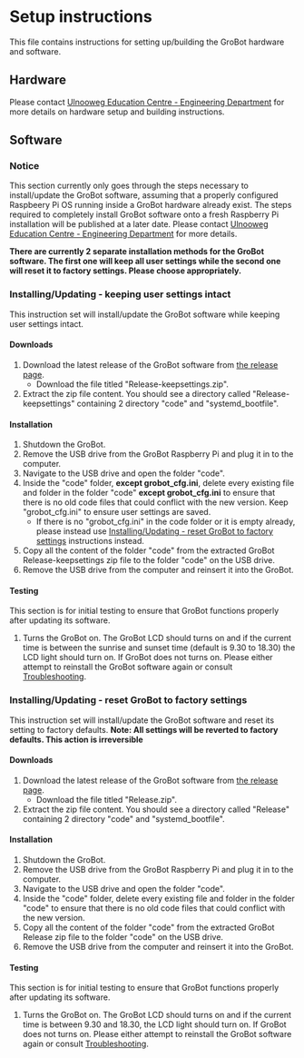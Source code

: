 # Setup instructions
This file contains instructions for setting up/building the GroBot hardware and software.

## Hardware
Please contact [Ulnooweg Education Centre - Engineering Department](mailto:engineering@ulnooweg.ca) for more details on hardware setup and building instructions.

## Software

### Notice
This section currently only goes through the steps necessary to install/update the GroBot software, assuming that a properly configured Raspbeery Pi OS running inside a GroBot hardware already exist. The steps required to completely install GroBot software onto a fresh Raspberry Pi installation will be published at a later date. Please contact [Ulnooweg Education Centre - Engineering Department](mailto:engineering@ulnooweg.ca) for more details.

**There are currently 2 separate installation methods for the GroBot software. The first one will keep all user settings while the second one will reset it to factory settings. Please choose appropriately.**

### Installing/Updating - keeping user settings intact
This instruction set will install/update the GroBot software while keeping user settings intact.

#### Downloads
1. Download the latest release of the GroBot software from [the release page](https://github.com/TNarakol-UEC/GroBot/releases/latest).
   - Download the file titled "Release-keepsettings.zip".
2. Extract the zip file content. You should see a directory called "Release-keepsettings" containing 2 directory "code" and "systemd_bootfile".

#### Installation
1. Shutdown the GroBot.
2. Remove the USB drive from the GroBot Raspberry Pi and plug it in to the computer.
3. Navigate to the USB drive and open the folder "code".
4. Inside the "code" folder, **except grobot_cfg.ini**, delete every existing file and folder in the folder "code" **except grobot_cfg.ini** to ensure that there is no old code files that could conflict with the new version. Keep "grobot_cfg.ini" to ensure user settings are saved.
   - If there is no "grobot_cfg.ini" in the code folder or it is empty already, please instead use [Installing/Updating - reset GroBot to factory settings](#installingupdating---reset-grobot-to-factory-settings) instructions instead.
5. Copy all the content of the folder "code" from the extracted GroBot Release-keepsettings zip file to the folder "code" on the USB drive.
6. Remove the USB drive from the computer and reinsert it into the GroBot.

#### Testing
This section is for initial testing to ensure that GroBot functions properly after updating its software.
1. Turns the GroBot on. The GroBot LCD should turns on and if the current time is between the sunrise and sunset time (default is 9.30 to 18.30) the LCD light should turn on.
If GroBot does not turns on. Please either attempt to reinstall the GroBot software again or consult [Troubleshooting](Troubleshooting.md).

### Installing/Updating - reset GroBot to factory settings
This instruction set will install/update the GroBot software and reset its setting to factory defaults.
**Note: All settings will be reverted to factory defaults. This action is irreversible**

#### Downloads
1. Download the latest release of the GroBot software from [the release page](https://github.com/TNarakol-UEC/GroBot/releases/latest).
   - Download the file titled "Release.zip".
2. Extract the zip file content. You should see a directory called "Release" containing 2 directory "code" and "systemd_bootfile".

#### Installation
1. Shutdown the GroBot.
2. Remove the USB drive from the GroBot Raspberry Pi and plug it in to the computer.
3. Navigate to the USB drive and open the folder "code".
4. Inside the "code" folder, delete every existing file and folder in the folder "code" to ensure that there is no old code files that could conflict with the new version. 
5. Copy all the content of the folder "code" from the extracted GroBot Release zip file to the folder "code" on the USB drive.
6. Remove the USB drive from the computer and reinsert it into the GroBot.

#### Testing
This section is for initial testing to ensure that GroBot functions properly after updating its software.
1. Turns the GroBot on. The GroBot LCD should turns on and if the current time is between 9.30 and 18.30, the LCD light should turn on.
If GroBot does not turns on. Please either attempt to reinstall the GroBot software again or consult [Troubleshooting](Troubleshooting.md).
